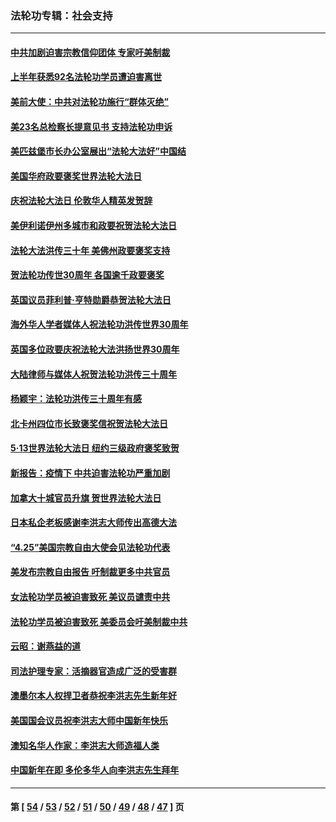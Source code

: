 ### 法轮功专辑：社会支持
---
#### [中共加剧迫害宗教信仰团体 专家吁美制裁](../../pages/nf4386/n13780252.md?07240430) 
#### [上半年获悉92名法轮功学员遭迫害离世](../../pages/nf4386/n13772701.md?07240430) 
#### [美前大使：中共对法轮功施行“群体灭绝”](../../pages/nf4386/n13771705.md?07240430) 
#### [美23名总检察长提意见书 支持法轮功申诉](../../pages/nf4386/n13766596.md?07240430) 
#### [美匹兹堡市长办公室展出“法轮大法好”中国结](../../pages/nf4386/n13749721.md?07240430) 
#### [美国华府政要褒奖世界法轮大法日](../../pages/nf4386/n13743770.md?07240430) 
#### [庆祝法轮大法日 伦敦华人精英发贺辞](../../pages/nf4386/n13741593.md?07240430) 
#### [美伊利诺伊州多城市和政要祝贺法轮大法日](../../pages/nf4386/n13737149.md?07240430) 
#### [法轮大法洪传三十年 美佛州政要褒奖支持](../../pages/nf4386/n13737103.md?07240430) 
#### [贺法轮功传世30周年 各国逾千政要褒奖](../../pages/nf4386/n13735828.md?07240430) 
#### [英国议员菲利普‧亨特勋爵恭贺法轮大法日](../../pages/nf4386/n13736187.md?07240430) 
#### [海外华人学者媒体人祝法轮功洪传世界30周年](../../pages/nf4386/n13735835.md?07240430) 
#### [英国多位政要庆祝法轮大法洪扬世界30周年](../../pages/nf4386/n13734739.md?07240430) 
#### [大陆律师与媒体人祝贺法轮功洪传三十周年](../../pages/nf4386/n13735062.md?07240430) 
#### [杨颖宇：法轮功洪传三十周年有感](../../pages/nf4386/n13734884.md?07240430) 
#### [北卡州四位市长致褒奖信祝贺法轮大法日](../../pages/nf4386/n13733292.md?07240430) 
#### [5·13世界法轮大法日 纽约三级政府褒奖致贺](../../pages/nf4386/n13732651.md?07240430) 
#### [新报告：疫情下 中共迫害法轮功严重加剧](../../pages/nf4386/n13732612.md?07240430) 
#### [加拿大十城官员升旗 贺世界法轮大法日](../../pages/nf4386/n13729166.md?07240430) 
#### [日本私企老板感谢李洪志大师传出高德大法](../../pages/nf4386/n13726335.md?07240430) 
#### [“4.25”美国宗教自由大使会见法轮功代表](../../pages/nf4386/n13724124.md?07240430) 
#### [美发布宗教自由报告 吁制裁更多中共官员](../../pages/nf4386/n13720670.md?07240430) 
#### [女法轮功学员被迫害致死 美议员谴责中共](../../pages/nf4386/n13682069.md?07240430) 
#### [法轮功学员被迫害致死 美委员会吁美制裁中共](../../pages/nf4386/n13631310.md?07240430) 
#### [云昭：谢燕益的道](../../pages/nf4386/n13607391.md?07240430) 
#### [司法护理专家：活摘器官造成广泛的受害群](../../pages/nf4386/n13570425.md?07240430) 
#### [澳墨尔本人权捍卫者恭祝李洪志先生新年好](../../pages/nf4386/n13556164.md?07240430) 
#### [美国国会议员祝李洪志大师中国新年快乐](../../pages/nf4386/n13554208.md?07240430) 
#### [澳知名华人作家：李洪志大师造福人类](../../pages/nf4386/n13552049.md?07240430) 
#### [中国新年在即 多伦多华人向李洪志先生拜年](../../pages/nf4386/n13531756.md?07240430) 

---
#### 第 [ [54](./54.md?07240430) / [53](./53.md?07240430) / [52](./52.md?07240430) / [51](./51.md?07240430) / [50](./50.md?07240430) / [49](./49.md?07240430) / [48](./48.md?07240430) / [47](./47.md?07240430) ] 页
